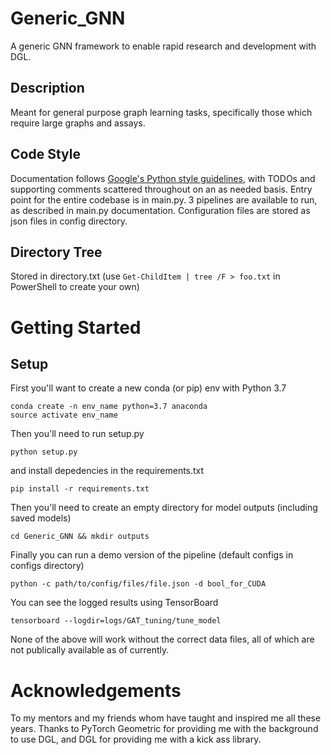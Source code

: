 # Generic_GNN
A generic GNN framework to enable rapid research and development with DGL.
## Description
Meant for general purpose graph learning tasks, specifically those which require large graphs and assays.
## Code Style
Documentation follows [Google's Python style guidelines](https://google.github.io/styleguide/pyguide.html), with TODOs and supporting comments scattered throughout on an as needed basis. Entry point for the entire codebase is in main.py. 3 pipelines are available to run, as described in main.py documentation. Configuration files are stored as json files in config directory.

## Directory Tree
Stored in directory.txt (use ```Get-ChildItem | tree /F > foo.txt``` in PowerShell to create your own)

# Getting Started
## Setup
First you'll want to create a new conda (or pip) env with Python 3.7
```shell
conda create -n env_name python=3.7 anaconda
source activate env_name
```

Then you'll need to run setup.py
```shell
python setup.py
```

and install depedencies in the requirements.txt
```shell
pip install -r requirements.txt
```

Then you'll need to create an empty directory for model outputs (including saved models)
```shell
cd Generic_GNN && mkdir outputs
```

Finally you can run a demo version of the pipeline (default configs in configs directory)
```shell
python -c path/to/config/files/file.json -d bool_for_CUDA
```

You can see the logged results using TensorBoard
```shell
tensorboard --logdir=logs/GAT_tuning/tune_model
```

None of the above will work without the correct data files, all of which are not publically available as of currently.

# Acknowledgements
To my mentors and my friends whom have taught and inspired me all these years.
Thanks to PyTorch Geometric for providing me with the background to use DGL, and DGL for providing me with a kick ass library.
